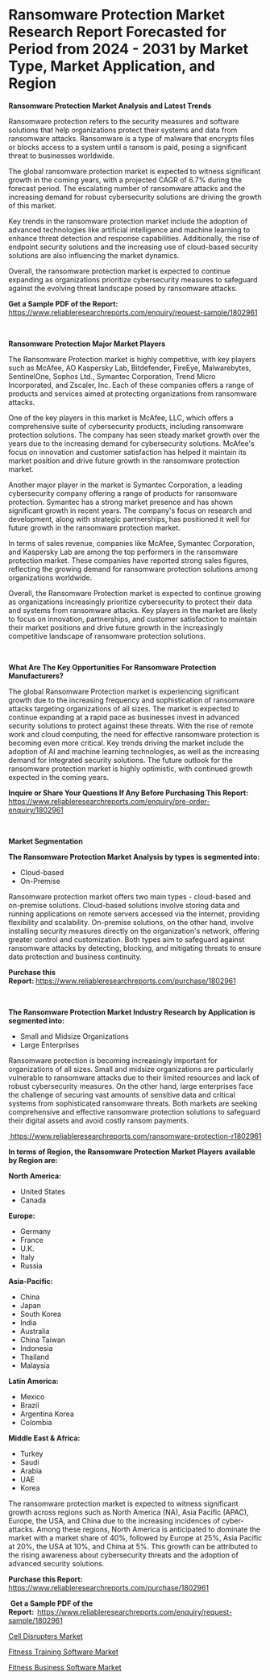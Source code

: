 <p><h1>Ransomware Protection Market Research Report Forecasted for Period from 2024 -  2031 by Market Type, Market Application, and Region</h1></p><p><strong>Ransomware Protection Market Analysis and Latest Trends</strong></p>
<p><p>Ransomware protection refers to the security measures and software solutions that help organizations protect their systems and data from ransomware attacks. Ransomware is a type of malware that encrypts files or blocks access to a system until a ransom is paid, posing a significant threat to businesses worldwide.</p><p>The global ransomware protection market is expected to witness significant growth in the coming years, with a projected CAGR of 6.7% during the forecast period. The escalating number of ransomware attacks and the increasing demand for robust cybersecurity solutions are driving the growth of this market.</p><p>Key trends in the ransomware protection market include the adoption of advanced technologies like artificial intelligence and machine learning to enhance threat detection and response capabilities. Additionally, the rise of endpoint security solutions and the increasing use of cloud-based security solutions are also influencing the market dynamics.</p><p>Overall, the ransomware protection market is expected to continue expanding as organizations prioritize cybersecurity measures to safeguard against the evolving threat landscape posed by ransomware attacks.</p></p>
<p><strong>Get a Sample PDF of the Report:&nbsp;</strong> <a href="https://www.reliableresearchreports.com/enquiry/request-sample/1802961">https://www.reliableresearchreports.com/enquiry/request-sample/1802961</a></p>
<p>&nbsp;</p>
<p><strong>Ransomware Protection Major Market Players</strong></p>
<p><p>The Ransomware Protection market is highly competitive, with key players such as McAfee, AO Kaspersky Lab, Bitdefender, FireEye, Malwarebytes, SentinelOne, Sophos Ltd., Symantec Corporation, Trend Micro Incorporated, and Zscaler, Inc. Each of these companies offers a range of products and services aimed at protecting organizations from ransomware attacks.</p><p>One of the key players in this market is McAfee, LLC, which offers a comprehensive suite of cybersecurity products, including ransomware protection solutions. The company has seen steady market growth over the years due to the increasing demand for cybersecurity solutions. McAfee's focus on innovation and customer satisfaction has helped it maintain its market position and drive future growth in the ransomware protection market.</p><p>Another major player in the market is Symantec Corporation, a leading cybersecurity company offering a range of products for ransomware protection. Symantec has a strong market presence and has shown significant growth in recent years. The company's focus on research and development, along with strategic partnerships, has positioned it well for future growth in the ransomware protection market.</p><p>In terms of sales revenue, companies like McAfee, Symantec Corporation, and Kaspersky Lab are among the top performers in the ransomware protection market. These companies have reported strong sales figures, reflecting the growing demand for ransomware protection solutions among organizations worldwide.</p><p>Overall, the Ransomware Protection market is expected to continue growing as organizations increasingly prioritize cybersecurity to protect their data and systems from ransomware attacks. Key players in the market are likely to focus on innovation, partnerships, and customer satisfaction to maintain their market positions and drive future growth in the increasingly competitive landscape of ransomware protection solutions.</p></p>
<p>&nbsp;</p>
<p><strong>What Are The Key Opportunities For Ransomware Protection Manufacturers?</strong></p>
<p><p>The global Ransomware Protection market is experiencing significant growth due to the increasing frequency and sophistication of ransomware attacks targeting organizations of all sizes. The market is expected to continue expanding at a rapid pace as businesses invest in advanced security solutions to protect against these threats. With the rise of remote work and cloud computing, the need for effective ransomware protection is becoming even more critical. Key trends driving the market include the adoption of AI and machine learning technologies, as well as the increasing demand for integrated security solutions. The future outlook for the ransomware protection market is highly optimistic, with continued growth expected in the coming years.</p></p>
<p><strong>Inquire or Share Your Questions If Any Before Purchasing This Report:</strong> <a href="https://www.reliableresearchreports.com/enquiry/pre-order-enquiry/1802961">https://www.reliableresearchreports.com/enquiry/pre-order-enquiry/1802961</a></p>
<p>&nbsp;</p>
<p><strong>Market Segmentation</strong></p>
<p><strong>The Ransomware Protection Market Analysis by types is segmented into:</strong></p>
<p><ul><li>Cloud-based</li><li>On-Premise</li></ul></p>
<p><p>Ransomware protection market offers two main types - cloud-based and on-premise solutions. Cloud-based solutions involve storing data and running applications on remote servers accessed via the internet, providing flexibility and scalability. On-premise solutions, on the other hand, involve installing security measures directly on the organization's network, offering greater control and customization. Both types aim to safeguard against ransomware attacks by detecting, blocking, and mitigating threats to ensure data protection and business continuity.</p></p>
<p><strong>Purchase this Report:&nbsp;</strong><a href="https://www.reliableresearchreports.com/purchase/1802961">https://www.reliableresearchreports.com/purchase/1802961</a></p>
<p>&nbsp;</p>
<p><strong>The Ransomware Protection Market Industry Research by Application is segmented into:</strong></p>
<p><ul><li>Small and Midsize Organizations</li><li>Large Enterprises</li></ul></p>
<p><p>Ransomware protection is becoming increasingly important for organizations of all sizes. Small and midsize organizations are particularly vulnerable to ransomware attacks due to their limited resources and lack of robust cybersecurity measures. On the other hand, large enterprises face the challenge of securing vast amounts of sensitive data and critical systems from sophisticated ransomware threats. Both markets are seeking comprehensive and effective ransomware protection solutions to safeguard their digital assets and avoid costly ransom payments.</p></p>
<p><a href="https://www.reliableresearchreports.com/ransomware-protection-r1802961">&nbsp;https://www.reliableresearchreports.com/ransomware-protection-r1802961</a></p>
<p><strong>In terms of Region, the Ransomware Protection Market Players available by Region are:</strong></p>
<p>
    <p> <strong> North America: </strong>
        <ul>
            <li>United States</li>
            <li>Canada</li>
        </ul>
        </p> 
    <p> <strong> Europe: </strong>
        <ul>
            <li>Germany</li>
            <li>France</li>
            <li>U.K.</li>
            <li>Italy</li>
            <li>Russia</li>
        </ul>
        </p> 
    <p> <strong> Asia-Pacific: </strong>
        <ul>
            <li>China</li>
            <li>Japan</li>
            <li>South Korea</li>
            <li>India</li>
            <li>Australia</li>
            <li>China Taiwan</li>
            <li>Indonesia</li>
            <li>Thailand</li>
            <li>Malaysia</li>
        </ul>
        </p> 
    <p> <strong> Latin America: </strong>
        <ul>
            <li>Mexico</li>
            <li>Brazil</li>
            <li>Argentina Korea</li>
            <li>Colombia</li>
        </ul>
        </p> 
    <p> <strong> Middle East & Africa: </strong>
        <ul>
            <li>Turkey</li>
            <li>Saudi</li>
            <li>Arabia</li>
            <li>UAE</li>
            <li>Korea</li>
        </ul>
    </p>
    </p>
<p><p>The ransomware protection market is expected to witness significant growth across regions such as North America (NA), Asia Pacific (APAC), Europe, the USA, and China due to the increasing incidences of cyber-attacks. Among these regions, North America is anticipated to dominate the market with a market share of 40%, followed by Europe at 25%, Asia Pacific at 20%, the USA at 10%, and China at 5%. This growth can be attributed to the rising awareness about cybersecurity threats and the adoption of advanced security solutions.</p></p>
<p><strong>Purchase this Report: </strong><a href="https://www.reliableresearchreports.com/purchase/1802961">https://www.reliableresearchreports.com/purchase/1802961</a></p>
<p>&nbsp;<strong>Get a Sample PDF of the Report:&nbsp;&nbsp;</strong><a href="https://www.reliableresearchreports.com/enquiry/request-sample/1802961">https://www.reliableresearchreports.com/enquiry/request-sample/1802961</a></p>
<p><strong></strong></p>
<p><p><a href="https://view.publitas.com/reportprime-1/analyzing-cell-disrupters-market-global-industry-perspective-and-forecast-2024-to-2031/">Cell Disrupters Market</a></p><p><a href="https://github.com/JennyferFeil2023/Market-Research-Report-List-1/blob/main/fitness-training-software-market.md">Fitness Training Software Market</a></p><p><a href="https://github.com/gracielawharr/Market-Research-Report-List-1/blob/main/fitness-business-software-market.md">Fitness Business Software Market</a></p></p>